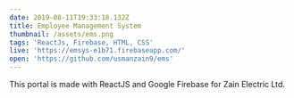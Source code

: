 ```yaml
---
date: 2019-08-11T19:33:18.132Z
title: Employee Management System
thumbnail: /assets/ems.png
tags: 'ReactJs, Firebase, HTML, CSS'
live: 'https://emsys-e1b71.firebaseapp.com/'
open: 'https://github.com/usmanzain9/ems'
---
```

This portal is made with ReactJS and Google Firebase for Zain Electric Ltd.
